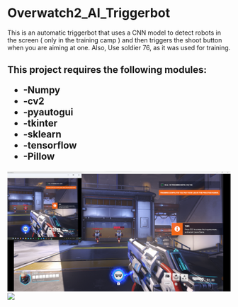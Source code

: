 # Overwatch2_AI_Triggerbot
This is an automatic triggerbot that uses a CNN model to detect robots in the screen ( only in the training camp ) and then triggers the shoot button when you are aiming at one. Also, Use soldier 76, as it was used for training.
<h2>
  This project requires the following modules:
  <ul>
  <li>-Numpy</li>
  <li>-cv2</li>
  <li>-pyautogui</li>
  <li>-tkinter</li>
  <li>-sklearn</li>
  <li>-tensorflow</li>
  <li>-Pillow</li>
  </ul>
</h2>
<html>
  
  
  <img src="image.png">
  <img src="video.gif">
</html>
